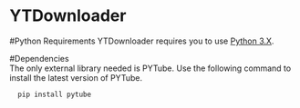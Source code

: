 # YTDownloader

#Python Requirements
YTDownloader requires you to use [Python 3.X](https://www.python.org/).

#Dependencies   
The only external library needed is PYTube.
Use the following command to install the latest version of PYTube.

      pip install pytube
